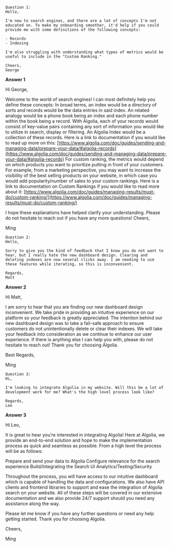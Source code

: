 ```
Question 1:
Hello,

I'm new to search engines, and there are a lot of concepts I'm not educated on. To make my onboarding smoother, it'd help if you could provide me with some definitions of the following concepts:

- Records
- Indexing

I'm also struggling with understanding what types of metrics would be useful to include in the "Custom Ranking."

Cheers,
George
```
**Answer 1**


Hi George,

Welcome to the world of search engines! I can most definitely help you define these concepts:
In broad terms, an index would be a directory of sorts and records would be the data entries in said index. An related analogy would be a phone book being an index and each phone number within the book being a record.
With Algolia, each of your records would consist of key-value pairs containing any sort of information you would like to utilize in search, display or filtering. An Algolia Index would be a collection of these records.
Here is a link to documentation if you would like to read up more on this: [https://www.algolia.com/doc/guides/sending-and-managing-data/prepare-your-data/#algolia-records](https://www.algolia.com/doc/guides/sending-and-managing-data/prepare-your-data/#algolia-records)
For custom ranking, the metrics would depend on which products you want to prioritize putting in front of your customers. For example, from a marketing perspective, you may want to increase the visibility of the best selling products on your website, in which case you would add popularity/number of sales to your custom rankings.
Here is a link to documentation on Custom Rankings if you would like to read more about it:
[https://www.algolia.com/doc/guides/managing-results/must-do/custom-ranking/](https://www.algolia.com/doc/guides/managing-results/must-do/custom-ranking/)

I hope these explanations have helped clarify your understanding. Please do not hesitate to reach out if you have any more questions!
Cheers,

Ming

```
Question 2:
Hello,

Sorry to give you the kind of feedback that I know you do not want to hear, but I really hate the new dashboard design. Clearing and deleting indexes are now several clicks away. I am needing to use these features while iterating, so this is inconvenient.

Regards,
Matt
```

**Answer 2**


Hi Matt,

I am sorry to hear that you are finding our new dashboard design inconvenient. We take pride in providing an intuitive experience on our platform so your feedback is greatly appreciated. The intention behind our new dashboard design was to take a fail-safe approach to ensure customers do not unintentionally delete or clear their indexes.
We will take your feedback into consideration as we continue to enhance our user experience. If there is anything else I can help you with, please do not hesitate to reach out! Thank you for choosing Algolia.

Best Regards,

Ming

```
Question 3:
Hi,

I'm looking to integrate Algolia in my website. Will this be a lot of development work for me? What's the high level process look like?

Regards,
Leo
```

**Answer 3**


Hi Leo,

It is great to hear you’re interested in integrating Algolia! Here at Algolia, we provide an end-to-end solution and hope to make the implementation process as quick and seamless as possible. From a high level the process will be as follows:

Prepare and send your data to Algolia
Configure relevance for the search experience
Build/Integrating the Search UI
Analytics/Testing/Security

Throughout the process, you will have access to our intuitive dashboard which is capable of handling the data and configurations. We also have API clients and frontend libraries to support and ease the integration of Algolia search on your website. All of these steps will be covered in our extensive documentation and we also provide 24/7 support should you need any assistance along the way.

Please let me know if you have any further questions or need any help getting started.
Thank you for choosing Algolia.

Cheers,

Ming

